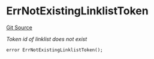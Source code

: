 # ErrNotExistingLinklistToken
[Git Source](https://github.com/Crossbell-Box/Crossbell-Contracts/blob/1bc9213c7fb7853b038310c6b20bef0fd2cf388b/contracts/libraries/Error.sol)

*Token id of linklist does not exist*


```solidity
error ErrNotExistingLinklistToken();
```

